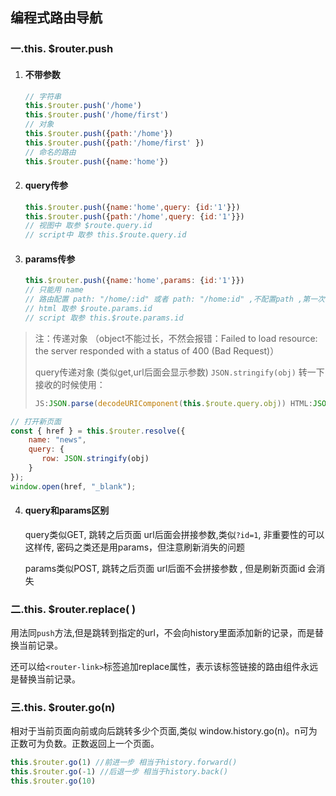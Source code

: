 ## 编程式路由导航

### 一.this. $router.push

1. #### 不带参数
   
    ```js
    // 字符串
    this.$router.push('/home')
    this.$router.push('/home/first')
    // 对象
    this.$router.push({path:'/home'})
    this.$router.push({path:'/home/first' })
    // 命名的路由
    this.$router.push({name:'home'})
    ```
    
2. #### query传参 
   
    ```js
    this.$router.push({name:'home',query: {id:'1'}})
    this.$router.push({path:'/home',query: {id:'1'}})
    // 视图中 取参 $route.query.id
    // script中 取参 this.$route.query.id
    ```
    
    
    
3. #### params传参
   
    ```js
    this.$router.push({name:'home',params: {id:'1'}}) 
    // 只能用 name
    // 路由配置 path: "/home/:id" 或者 path: "/home:id" ,不配置path ,第一次可请求,刷新页面id会消失，配置path,刷新页面id会保留
    // html 取参 $route.params.id
    // script 取参 this.$route.params.id
    ```
    
    

> 注：传递对象 （object不能过长，不然会报错：Failed to load resource: the server responded with a status of 400 (Bad Request)）
>
> query传递对象 (类似get,url后面会显示参数) `JSON.stringify(obj)` 转一下
> 接收的时候使用：
>
> ```js
> JS:JSON.parse(decodeURIComponent(this.$route.query.obj)) HTML:JSON.parse(decodeURIComponent($route.query.obj))
> ```

```js
// 打开新页面
const { href } = this.$router.resolve({
    name: "news",
    query: { 
       row: JSON.stringify(obj)
    }
});
window.open(href, "_blank");
```



4. #### query和params区别
   
     query类似GET, 跳转之后页面 url后面会拼接参数,类似`?id=1`, 非重要性的可以这样传,
     密码之类还是用params，但注意刷新消失的问题
     
     params类似POST, 跳转之后页面 url后面不会拼接参数 , 但是刷新页面id 会消失

### **二.this. $router.replace( )**

用法同`push`方法,但是跳转到指定的url，不会向history里面添加新的记录，而是替换当前记录。

还可以给`<router-link>`标签追加replace属性，表示该标签链接的路由组件永远是替换当前记录。



### 三.this. $router.go(n)

相对于当前页面向前或向后跳转多少个页面,类似 window.history.go(n)。n可为正数可为负数。正数返回上一个页面。

```js
this.$router.go(1) //前进一步 相当于history.forward()
this.$router.go(-1) //后退一步 相当于history.back()
this.$router.go(10)
```

